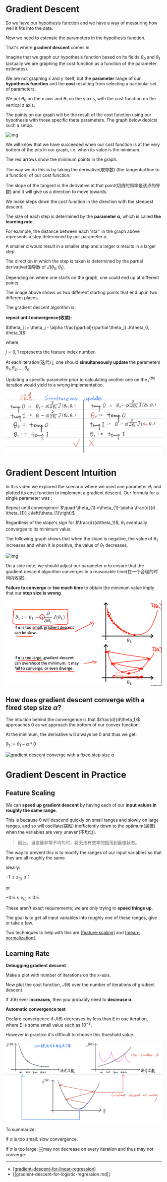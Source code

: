# Gradient Descent

So we have our hypothesis function and we have a way of measuring how well it fits into the data. 

Now we need to estimate the parameters in the hypothesis function. 

That's where **gradient descent** comes in.

Imagine that we graph our hypothesis function based on its fields $\theta_0$ and $\theta_1$	
(actually we are graphing the cost function as a function of the parameter estimates). 
  
We are not graphing x and y itself, but the **parameter** range of our **hypothesis function** and the **cost** resulting from selecting a particular set of parameters.

We put $\theta_0$ on the x axis and $\theta_1$ on the y axis, 
with the cost function on the vertical z axis. 

The points on our graph will be the result of the cost function using our hypothesis with those specific theta parameters. 
The graph below depicts such a setup.

![img](../img/J(θ)-2%20parameters.png)

We will know that we have succeeded when our cost function is at the very bottom of the pits in our graph, i.e. 
when its value is the minimum. 

The red arrows show the minimum points in the graph.

The way we do this is by taking the derivative(取导数) (the tangential line to a function) of our cost function. 

The slope of the tangent is the derivative at that point(切线的斜率是该点的导数) 
and it will give us a direction to move towards. 

We make steps down the cost function in the direction with the steepest descent. 

The size of each step is determined by the **parameter α**, which is called **the learning rate**.

For example, the distance between each 'star' in the graph above represents a step determined by our parameter α.

A smaller α would result in a smaller step and a larger α results in a larger step. 

The direction in which the step is taken is determined by the partial derivative(偏导数 of $J(\theta_0,\theta_1)$. 

Depending on where one starts on the graph, one could end up at different points. 

The image above shows us two different starting points that end up in two different places.

The gradient descent algorithm is:

**repeat until convergence(收敛):**

$\theta_j := \theta_j - \alpha \frac{\partial}{\partial \theta_j} J(\theta_0, \theta_1)$ 

where

$j=0,1$ represents the feature index number.

At each iteration(迭代) j, one should **simultaneously update** the parameters $\theta_1, \theta_2,...,\theta_n$. 

Updating a specific parameter prior to calculating another one on the $j^{(th)}$ iteration would yield to a wrong implementation.

![simultaneously_update](../img/Simultaneous%20update.png)

# Gradient Descent Intuition
In this video we explored the scenario where we used one parameter $\theta_1$ and plotted its cost function to implement a gradient descent. 
Our formula for a single parameter was :

Repeat until convergence: 
$\quad \theta_{1}:=\theta_{1}-\alpha \frac{d}{d \theta_{1}} J\left(\theta_{1}\right)$

Regardless of the slope's sign for $\frac{d}{d\theta_1}$, $\theta_1$ eventually converges to its minimum value. 

The following graph shows that when the slope is negative, the value of $\theta_1$ increases and when it is positive, 
the value of $\theta_1$ decreases.

![img](../img/J(θ1).png)

On a side note, we should adjust our parameter $\alpha$ to ensure that the gradient descent algorithm converges in a reasonable time(在一个合理的时间内收敛). 

**Failure to converge** or **too much time** to obtain the minimum value imply that our **step size is wrong**.

![step size is wrong](../img/step%20size%20is%20wrong.png)


## How does gradient descent converge with a fixed step size $\alpha$?

The intuition behind the convergence is that $\frac{d}{d\theta_1}$ approaches 0 as we approach the bottom of our convex function. 

At the minimum, the derivative will always be 0 and thus we get:

$\theta_{1}:=\theta_{1}-\alpha * 0$

![gradient descent converge with a fixed step size α](../img/gradient%20descent%20converge%20with%20a%20fixed%20step%20size%20α.png)

# Gradient Descent in Practice

## Feature Scaling

We can **speed up gradient descent** by having each of our **input values in roughly the same range**. 

This is because θ will descend quickly on small ranges and slowly on large ranges, 
and so will oscillate(摆动) inefficiently down to the optimum(最佳) when the variables are very uneven(不均匀).
>因此，当变量非常不均匀时，将无法有效率的振荡到最佳状态。

The way to prevent this is to modify the ranges of our input variables so that they are all roughly the same. 

Ideally:

$−1 ≤ x_{(i)}≤ 1$

or

$−0.5 ≤ x_{(i)}≤ 0.5$

These aren't exact requirements; 
we are only trying to **speed things up**. 

The goal is to get all input variables into roughly one of these ranges, give or take a few.

Two techniques to help with this are [[feature-scaling]] and [[mean-normalization]]. 


## Learning Rate

**Debugging gradient descent**

Make a plot with number of iterations on the x-axis. 

Now plot the cost function, J(θ) over the number of iterations of gradient descent. 

If J(θ) ever **increases**, then you probably need to **decrease α**.


**Automatic convergence test**

Declare convergence if J(θ) decreases by less than E in one iteration, 
where E is some small value such as $10^{−3}$. 

However in practice it's difficult to choose this threshold value.

![learning rate](../img/Learning%20rate.png)

To summarize:

If $\alpha$ is too small: slow convergence.

If $\alpha$ is too large: ￼may not decrease on every iteration and thus may not converge.


---


- [[gradient-descent-for-linear-regression]]
- [[gradient-descent-for-logistic-regression.md]]


[//begin]: # "Autogenerated link references for markdown compatibility"
[feature-scaling]: feature-scaling "Feature Scaling"
[mean-normalization]: mean-normalization "Mean Normalization"
[gradient-descent-for-linear-regression]: gradient-descent-for-linear-regression "Gradient Descent For Linear Regression"
[//end]: # "Autogenerated link references"